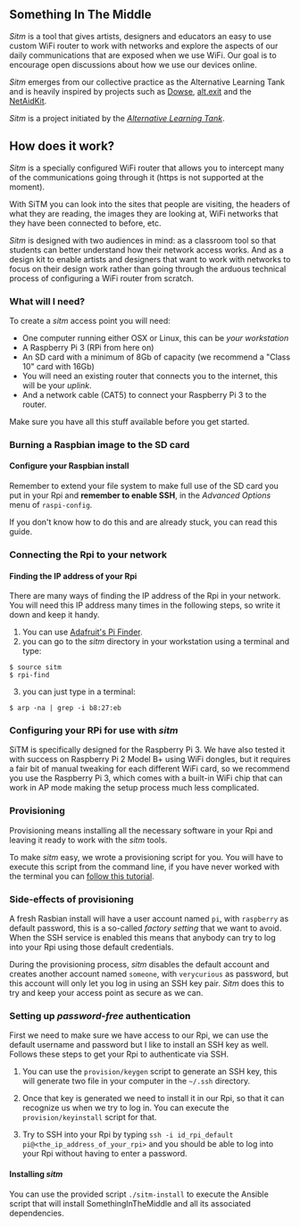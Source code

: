 ## Something In The Middle

*Sitm* is a tool that gives artists, designers and educators an easy to use custom WiFi router to work with networks and explore the aspects of our daily communications that are exposed when we use WiFi. Our goal is to encourage open discussions about how we use our devices online.

*Sitm* emerges from our collective practice as the Alternative Learning Tank and is heavily inspired by projects such as [Dowse](http://dowse.equipment/), [alt.exit](http://alternativelearningtank.net/) and the [NetAidKit](https://netaidkit.net/).

*Sitm* is a project initiated by the [*Alternative Learning Tank*](http://alternativelearningtank.net/).

## How does it work?

*Sitm* is a specially configured WiFi router that allows you to intercept many of the communications going through it (https is not supported at the moment).

With SiTM you can look into the sites that people are visiting, the headers of what they are reading, the images they are looking at, WiFi networks that they have been connected to before, etc.

*Sitm* is designed with two audiences in mind: as a classroom tool so that students can better understand how their network access works. And as a design kit to enable artists and designers that want to work with networks to focus on their design work rather than going through the arduous technical process of configuring a WiFi router from scratch.

### What will I need?

To create a *sitm* access point you will need:

  - One computer running either OSX or Linux, this can be *your workstation*
  - A Raspberry Pi 3 (RPi from here on)
  - An SD card with a minimum of 8Gb of capacity (we recommend a "Class 10" card with 16Gb)
  - You will need an existing router that connects you to the internet, this will be your *uplink*.
  - And a network cable (CAT5) to connect your Raspberry Pi 3 to the router.

Make sure you have all this stuff available before you get started.

### Burning a Raspbian image to the SD card

#### Configure your Raspbian install

Remember to extend your file system to make full use of the SD card you put in your Rpi and **remember to enable SSH**, in the *Advanced Options* menu of `raspi-config`.

If you don't know how to do this and are already stuck, you can read this guide.

### Connecting the Rpi to your network

#### Finding the IP address of your Rpi

There are many ways of finding the IP address of the Rpi in your network. You will need this IP address many times in the following steps, so write it down and keep it handy.

  1. You can use [Adafruit's Pi Finder](https://github.com/adafruit/Adafruit-Pi-Finder/releases).
  2. you can go to the *sitm* directory in your workstation using a terminal and type:
  ```
  $ source sitm
  $ rpi-find
  ```
  3. you can just type in a terminal:
  ```
  $ arp -na | grep -i b8:27:eb
  ```

### Configuring your RPi for use with *sitm*

SiTM is specifically designed for the Raspberry Pi 3. We have also tested it with success on Raspberry Pi 2 Model B+ using WiFi dongles, but it requires a fair bit of manual tweaking for each different WiFi card, so we recommend you use the Raspberry Pi 3, which comes with a built-in WiFi chip that can work in AP mode making the setup process much less complicated.

### Provisioning

Provisioning means installing all the necessary software in your Rpi and leaving it ready to work with the *sitm* tools.

To make *sitm* easy, we wrote a provisioning script for you. You will have to execute this script from the command line, if you have never worked with the terminal you can [follow this tutorial](https://github.com/IDArnhem/CLI-CommandNoir).

### Side-effects of provisioning

A fresh Rasbian install will have a user account named `pi`, with `raspberry` as default password, this is a so-called *factory setting* that we want to avoid. When the SSH service is enabled this means that anybody can try to log into your Rpi using those default credentials.

During the provisioning process, *sitm* disables the default account and creates another account named `someone`, with `verycurious` as password, but this account will only let you log in using an SSH key pair. *Sitm* does this to try and keep your access point as secure as we can.

### Setting up *password-free* authentication
First we need to make sure we have access to our Rpi, we can use the default
username and password but I like to install an SSH key as well. Follows these steps to get your Rpi to authenticate via SSH.

 1. You can use the `provision/keygen` script to generate an SSH key, this will generate two file in your computer in the `~/.ssh` directory.

 2. Once that key is generated we need to install it in our Rpi, so that it can recognize us when we try to log in. You can execute the `provision/keyinstall` script for that.

 3. Try to SSH into your Rpi by typing `ssh -i id_rpi_default pi@<the_ip_address_of_your_rpi>` and you should be able to log into your Rpi without having to enter a password.


#### Installing *sitm*

You can use the provided script `./sitm-install` to execute the Ansible script that
will install SomethingInTheMiddle and all its associated dependencies.
